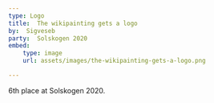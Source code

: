 ```yaml
---
type: Logo
title:  The wikipainting gets a logo
by:  Sigveseb
party:  Solskogen 2020
embed:
    type: image
    url: assets/images/the-wikipainting-gets-a-logo.png

---
```


6th place at Solskogen 2020.
